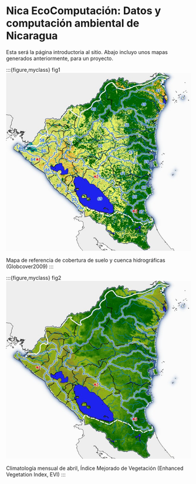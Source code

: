 # Nica EcoComputación: Datos y computación ambiental de Nicaragua

Esta será la página introductoria al sitio. Abajo incluyo unos mapas generados 
anteriormente, para un proyecto.

:::{figure,myclass} fig1
<img src="imagenes/ReferenceMap_LandCover_GlobCover2009.jpeg" 
 alt="vegetacion"
 class="bg-primary mb-1">

Mapa de referencia de cobertura de suelo y cuenca hidrográficas (Globcover2009)
:::

:::{figure,myclass} fig2
<img src="imagenes/EVIMap_MonthlyClimatology_April.jpeg" 
 alt="vegetacion"
 class="bg-primary mb-1">

Climatología mensual de abril, Índice Mejorado de Vegetación (Enhanced Vegetation Index, EVI)
:::

